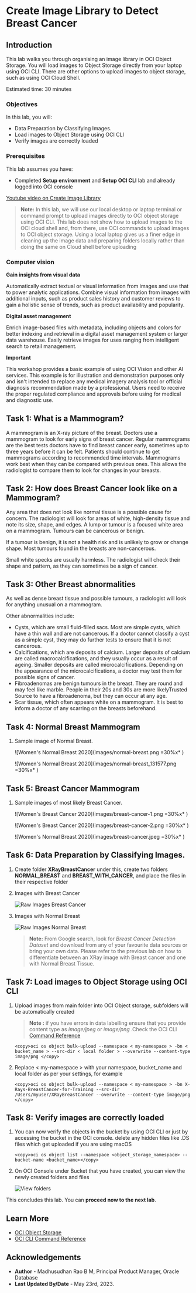 # Create Image Library to Detect Breast Cancer

## Introduction

This lab walks you through organising an image library in OCI Object Storage. You will load images to Object Storage directly from your laptop using OCI CLI. There are other options to upload images to object storage, such as using OCI Cloud Shell.

Estimated time: 30 minutes

### Objectives

In this lab, you will:
 
* Data Preparation by Classifying Images. 
* Load images to Object Storage using OCI CLI
* Verify images are correctly loaded

### Prerequisites

This lab assumes you have:

* Completed **Setup environment** and **Setup OCI CLI** lab and already logged into OCI console
 
[Youtube video on Create Image Library](youtube:Y3xsaFSwRmA:large)

> **Note:**  In this lab, we will use our local desktop or laptop terminal or command prompt to upload images directly to OCI object storage using OCI CLI. This lab does not show how to upload images to the OCI cloud shell and, from there, use OCI commands to upload images to OCI object storage. Using a local laptop gives us a finer edge in cleaning up the image data and preparing folders locally rather than doing the same on Cloud shell before uploading
 
### **Computer vision**

**Gain insights from visual data**

Automatically extract textual or visual information from images and use that to power analytic applications. Combine visual information from images with additional inputs, such as product sales history and customer reviews to gain a holistic sense of trends, such as product availability and popularity.

**Digital asset management**

Enrich image-based files with metadata, including objects and colors for better indexing and retrieval in a digital asset management system or larger data warehouse. Easily retrieve images for uses ranging from intelligent search to retail management.

**Important**

This workshop provides a basic example of using OCI Vision and other AI services. This example is for illustration and demonstration purposes only and isn't intended to replace any medical imagery analysis tool or official diagnosis recommendation made by a professional. Users need to receive the proper regulated compliance and approvals before using for medical and diagnostic use.

## Task 1: What is a Mammogram?

   A mammogram is an X-ray picture of the breast. Doctors use a mammogram to look for early signs of breast cancer. Regular mammograms are the best tests doctors have to find breast cancer early, sometimes up to three years before it can be felt. Patients should continue to get mammograms according to recommended time intervals. Mammograms work best when they can be compared with previous ones. This allows the radiologist to compare them to look for changes in your breasts.

## Task 2: How does Breast Cancer look like on a Mammogram?

   Any area that does not look like normal tissue is a possible cause for concern. The radiologist will look for areas of white, high-density tissue and note its size, shape, and edges. A lump or tumour is a focused white area on a mammogram. Tumours can be cancerous or benign.

   If a tumour is benign, it is not a health risk and is unlikely to grow or change shape. Most tumours found in the breasts are non-cancerous.

   Small white specks are usually harmless. The radiologist will check their shape and pattern, as they can sometimes be a sign of cancer.

## Task 3: Other Breast abnormalities

   As well as dense breast tissue and possible tumours, a radiologist will look for anything unusual on a mammogram.

   Other abnormalities include:

   * Cysts, which are small fluid-filled sacs. Most are simple cysts, which have a thin wall and are not cancerous. If a doctor cannot classify a cyst as a simple cyst, they may do further tests to ensure that it is not cancerous.
   * Calcifications, which are deposits of calcium. Larger deposits of calcium are called macrocalcifications, and they usually occur as a result of ageing. Smaller deposits are called microcalcifications. Depending on the appearance of the microcalcifications, a doctor may test them for possible signs of cancer.
   * Fibroadenomas are benign tumours in the breast. They are round and may feel like marble. People in their 20s and 30s are more likelyTrusted Source to have a fibroadenoma, but they can occur at any age.
   * Scar tissue, which often appears white on a mammogram. It is best to inform a doctor of any scarring on the breasts beforehand.
 
## Task 4: Normal Breast Mammogram

   1. Sample image of Normal Breast.

        ![Women's Normal Breast 2020](images/normal-breast.png =30%x* )

        ![Women's Normal Breast 2020](images/normal-breast_131577.png =30%x* )
  
## Task 5: Breast Cancer Mammogram  

   1. Sample images of most likely Breast Cancer.

        ![Women's Breast Cancer 2020](images/breast-cancer-1.png =30%x* )

        ![Women's Breast Cancer 2020](images/breast-cancer-2.png =30%x* )

        ![Women's Normal Breast 2020](images/breast-cancer.jpeg =30%x* )
 
## Task 6: Data Preparation by Classifying Images. 

   1. Create folder **XRayBreastCancer** under this, create two folders **NORMAL\_BREAST** and **BREAST\_WITH\_CANCER**, and place the files in their respective folder

   2. Images with Breast Cancer

        ![Raw Images Breast Cancer](images/breast-cancer.png " ")

   3. Images with Normal Breast

        ![Raw Images Normal Breast](images/normal-breast.png " ")

       > **Note:** From Google search, look for *Breast Cancer Detection Dataset* and download from any of your favourite data sources or bring your own data. Please refer to the previous lab on how to differentiate between an XRay image with Breast cancer and one with Normal Breast Tissue.
 
## Task 7: Load images to Object Storage using OCI CLI

   1. Upload images from main folder into OCI Object storage, subfolders will be automatically created
  
       > **Note :** if you have errors in data labelling ensure that you provide content type as *image/jpeg* or *image/png* .Check the OCI CLI [Command Reference](https://docs.oracle.com/en-us/iaas/tools/oci-cli/3.29.2/oci_cli_docs/cmdref/os/object/bulk-upload.html) 

       ```text
       <copy>oci os object bulk-upload --namespace < my-namespace > -bn < bucket_name > --src-dir < local folder > --overwrite --content-type image/png </copy>
       ```
  
   2. Replace < my-namespace > with your namespace, bucket_name and local folder as per your settings, for example

       ```text
       <copy>oci os object bulk-upload --namespace < my-namespace > -bn X-Rays-BreastCancer-for-Training --src-dir /Users/myuser/XRayBreastCancer --overwrite --content-type image/png </copy>
       ```
 
## Task 8: Verify images are correctly loaded

   1. You can now verify the objects in the bucket by using OCI CLI or just by accessing the bucket in the OCI console. delete any hidden files like .DS files which get uploaded if you are using macOS

       ```text
       <copy>oci os object list --namespace <object_storage_namespace> --bucket-name <bucket_name></copy>
       ```

   2. On OCI Console under Bucket that you have created, you can view the newly created folders and files

        ![View folders](images/breast-cancer-bucket.png " ")
 
This concludes this lab. You can **proceed now to the next lab**.

## Learn More

* [OCI Object Storage](https://docs.oracle.com/en-us/iaas/Content/Object/home.htm)
* [OCI CLI Command Reference](https://docs.oracle.com/en-us/iaas/tools/oci-cli/3.22.3/oci_cli_docs/oci.html)
 
## Acknowledgements

* **Author** - Madhusudhan Rao B M, Principal Product Manager, Oracle Database
* **Last Updated By/Date** - May 23rd, 2023.